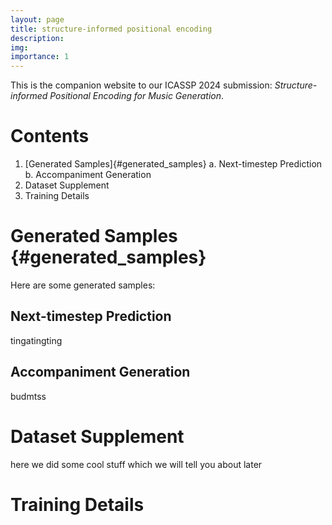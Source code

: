 ```yaml
---
layout: page
title: structure-informed positional encoding
description:
img:
importance: 1
---
```


This is the companion website to our ICASSP 2024 submission: 
_Structure-informed Positional Encoding for Music Generation_.

# Contents

1. [Generated Samples]{#generated_samples}
   a. Next-timestep Prediction
   b. Accompaniment Generation
2. Dataset Supplement
3. Training Details

# Generated Samples {#generated_samples}

Here are some generated samples:

## Next-timestep Prediction

tingatingting

## Accompaniment Generation

budmtss

# Dataset Supplement

here we did some cool stuff which we will tell you about later

# Training Details